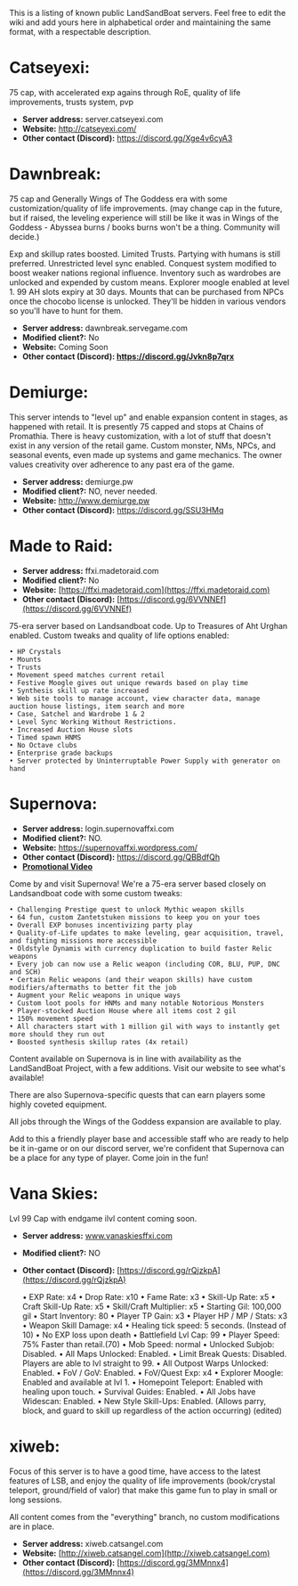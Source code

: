 This is a listing of known public LandSandBoat servers. Feel free to edit the wiki and add yours here in alphabetical order and maintaining the same format, with a respectable description.

# Catseyexi:

75 cap, with accelerated exp agains through RoE, quality of life improvements, trusts system, pvp 

* **Server address:** server.catseyexi.com
* **Website:** http://catseyexi.com/
* **Other contact (Discord):** https://discord.gg/Xge4v6cyA3

# Dawnbreak:
75 cap and Generally Wings of The Goddess era with some customization/quality of life improvements. (may change cap in the future, but if raised, the leveling experience will still be like it was in Wings of the Goddess - Abyssea burns / books burns won't be a thing. Community will decide.)

Exp and skillup rates boosted. Limited Trusts. Partying with humans is still preferred. Unrestricted level sync enabled. Conquest system modified to boost weaker nations regional influence. Inventory such as wardrobes are unlocked and expended by custom means. Explorer moogle enabled at level 1. 99 AH slots expiry at 30 days. Mounts that can be purchased from NPCs once the chocobo license is unlocked. They'll be hidden in various vendors so you'll have to hunt for them.

* **Server address:** dawnbreak.servegame.com
* **Modified client?:** No
* **Website:** Coming Soon
* **Other contact (Discord): https://discord.gg/Jvkn8p7qrx**

# Demiurge:

This server intends to "level up" and enable expansion content in stages, as happened with retail. It is presently 75 capped and stops at Chains of Promathia. There is heavy customization, with a lot of stuff that doesn't exist in any version of the retail game. Custom monster, NMs, NPCs, and seasonal events, even made up systems and game mechanics. The owner values creativity over adherence to any past era of the game.

* **Server address:** demiurge.pw
* **Modified client?:** NO, never needed.
* **Website:** http://www.demiurge.pw
* **Other contact (Discord):** https://discord.gg/SSU3HMq

# Made to Raid:

* **Server address:** ffxi.madetoraid.com
* **Modified client?:** No
* **Website:** [https://ffxi.madetoraid.com](https://ffxi.madetoraid.com)
* **Other contact (Discord):** [https://discord.gg/6VVNNEf](https://discord.gg/6VVNNEf)

75-era server based on Landsandboat code. Up to Treasures of Aht Urghan enabled. Custom tweaks and quality of life options enabled:

    • HP Crystals
    • Mounts
    • Trusts
    • Movement speed matches current retail
    • Festive Moogle gives out unique rewards based on play time
    • Synthesis skill up rate increased
    • Web site tools to manage account, view character data, manage auction house listings, item search and more
    • Case, Satchel and Wardrobe 1 & 2
    • Level Sync Working Without Restrictions.
    • Increased Auction House slots
    • Timed spawn HNMS
    • No Octave clubs
    • Enterprise grade backups
    • Server protected by Uninterruptable Power Supply with generator on hand

# Supernova:

* **Server address:** login.supernovaffxi.com
* **Modified client?:** NO.
* **Website:** https://supernovaffxi.wordpress.com/
* **Other contact (Discord):** https://discord.gg/QBBdfQh
* [**Promotional Video**](https://youtu.be/lnUAg0Vylns) 

Come by and visit Supernova! We're a 75-era server based closely on Landsandboat code with some custom tweaks:

    • Challenging Prestige quest to unlock Mythic weapon skills
    • 64 fun, custom Zantetstuken missions to keep you on your toes
    • Overall EXP bonuses incentivizing party play
    • Quality-of-Life updates to make leveling, gear acquisition, travel, and fighting missions more accessible
    • Oldstyle Dynamis with currency duplication to build faster Relic weapons
    • Every job can now use a Relic weapon (including COR, BLU, PUP, DNC and SCH)
    • Certain Relic weapons (and their weapon skills) have custom modifiers/aftermaths to better fit the job
    • Augment your Relic weapons in unique ways
    • Custom loot pools for HNMs and many notable Notorious Monsters
    • Player-stocked Auction House where all items cost 2 gil
    • 150% movement speed
    • All characters start with 1 million gil with ways to instantly get more should they run out
    • Boosted synthesis skillup rates (4x retail)

Content available on Supernova is in line with availability as the LandSandBoat Project, with a few additions. Visit our website to see what's available!

There are also Supernova-specific quests that can earn players some highly coveted equipment.

All jobs through the Wings of the Goddess expansion are available to play.

Add to this a friendly player base and accessible staff who are ready to help be it in-game or on our discord server, we're confident that Supernova can be a place for any type of player. Come join in the fun!

# Vana Skies:

Lvl 99 Cap with endgame ilvl content coming soon.

* **Server address:** www.vanaskiesffxi.com
* **Modified client?:** NO
* **Other contact (Discord):** [https://discord.gg/rQjzkpA](https://discord.gg/rQjzkpA)

    • EXP Rate: x4
    • Drop Rate: x10
    • Fame Rate: x3
    • Skill-Up Rate: x5
    • Craft Skill-Up Rate: x5
    • Skill/Craft Multiplier: x5
    • Starting Gil: 100,000 gil
    • Start Inventory: 80
    • Player TP Gain: x3
    • Player HP / MP / Stats: x3
    • Weapon Skill Damage: x4
    • Healing tick speed: 5 seconds. (Instead of 10)
    • No EXP loss upon death
    • Battlefield Lvl Cap: 99
    • Player Speed: 75% Faster than retail.(70)
    • Mob Speed: normal
    • Unlocked Subjob: Disabled.
    • All Maps Unlocked: Enabled.
    • Limit Break Quests: Disabled. Players are able to lvl straight to 99.
    • All Outpost Warps Unlocked: Enabled.
    • FoV / GoV: Enabled.
    • FoV/Quest Exp: x4
    • Explorer Moogle: Enabled and available at lvl 1.
    • Homepoint Teleport: Enabled with healing upon touch.
    • Survival Guides: Enabled.
    • All Jobs have Widescan: Enabled.
    • New Style Skill-Ups: Enabled. (Allows parry, block, and guard to skill up regardless of the action occurring) (edited)

# xiweb:

Focus of this server is to have a good time, have access to the latest features of LSB, and enjoy the quality of life improvements (book/crystal teleport, ground/field of valor) that make this game fun to play in small or long sessions.

All content comes from the "everything" branch, no custom modifications are in place.

* **Server address:** xiweb.catsangel.com
* **Website:** [http://xiweb.catsangel.com](http://xiweb.catsangel.com)
* **Other contact (Discord):** [https://discord.gg/3MMnnx4](https://discord.gg/3MMnnx4)


